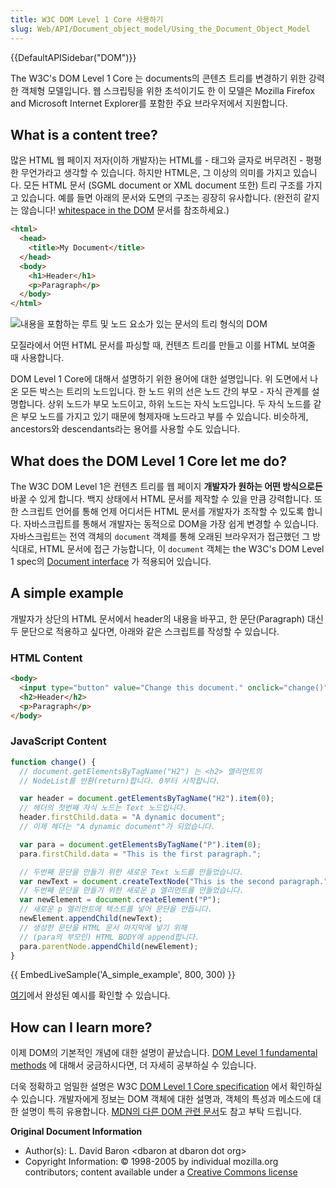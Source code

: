 ```yaml
---
title: W3C DOM Level 1 Core 사용하기
slug: Web/API/Document_object_model/Using_the_Document_Object_Model
---
```


{{DefaultAPISidebar("DOM")}}

The W3C's DOM Level 1 Core 는 documents의 콘텐츠 트리를 변경하기 위한 강력한 객체형 모델입니다. 웹 스크립팅을 위한 초석이기도 한 이 모델은 Mozilla Firefox and Microsoft Internet Explorer를 포함한 주요 브라우저에서 지원합니다.

## What is a content tree?

많은 HTML 웹 페이지 저자(이하 개발자)는 HTML를 - 태그와 글자로 버무려진 - 평평한 무언가라고 생각할 수 있습니다. 하지만 HTML은, 그 이상의 의미를 가지고 있습니다. 모든 HTML 문서 (SGML document or XML document 또한) 트리 구조를 가지고 있습니다. 예를 들면 아래의 문서와 도면의 구조는 굉장히 유사합니다. (완전히 같지는 않습니다! [whitespace in the DOM](/ko/docs/Web/API/Document_Object_Model/Whitespace_in_the_DOM) 문서를 참조하세요.)

```html
<html>
  <head>
    <title>My Document</title>
  </head>
  <body>
    <h1>Header</h1>
    <p>Paragraph</p>
  </body>
</html>
```

![내용을 포함하는 루트 및 노드 요소가 있는 문서의 트리 형식의 DOM](using_the_w3c_dom_level_1_core-doctree.jpg)

모질라에서 어떤 HTML 문서를 파싱할 때, 컨텐츠 트리를 만들고 이를 HTML 보여줄 때 사용합니다.

DOM Level 1 Core에 대해서 설명하기 위한 용어에 대한 설명입니다. 위 도면에서 나온 모든 박스는 트리의 노드입니다. 한 노드 위의 선은 노드 간의 부모 - 자식 관계를 설명합니다. 상위 노드가 부모 노드이고, 하위 노드는 자식 노드입니다. 두 자식 노드를 같은 부모 노드를 가지고 있기 때문에 형제자매 노드라고 부를 수 있습니다. 비슷하게, ancestors와 descendants라는 용어를 사용할 수도 있습니다.

## What does the DOM Level 1 Core let me do?

The W3C DOM Level 1은 컨텐츠 트리를 웹 페이지 **개발자가 원하는 어떤 방식으로든** 바꿀 수 있게 합니다. 백지 상태에서 HTML 문서를 제작할 수 있을 만큼 강력합니다. 또한 스크립트 언어를 통해 언제 어디서든 HTML 문서를 개발자가 조작할 수 있도록 합니다. 자바스크립트를 통해서 개발자는 동적으로 DOM을 가장 쉽게 변경할 수 있습니다. 자바스크립트는 전역 객체의 `document` 객체를 통해 오래된 브라우저가 접근했던 그 방식대로, HTML 문서에 접근 가능합니다, 이 `document` 객체는 the W3C's DOM Level 1 spec의 [Document interface](https://www.w3.org/TR/REC-DOM-Level-1/level-one-core.html#i-Document) 가 적용되어 있습니다.

## A simple example

개발자가 상단의 HTML 문서에서 header의 내용을 바꾸고, 한 문단(Paragraph) 대신 두 문단으로 적용하고 싶다면, 아래와 같은 스크립트를 작성할 수 있습니다.

### HTML Content

```html
<body>
  <input type="button" value="Change this document." onclick="change()" />
  <h2>Header</h2>
  <p>Paragraph</p>
</body>
```

### JavaScript Content

```js
function change() {
  // document.getElementsByTagName("H2") 는 <h2> 엘리먼트의
  // NodeList를 반환(return)합니다. 0부터 시작합니다.

  var header = document.getElementsByTagName("H2").item(0);
  // 헤더의 첫번째 자식 노드는 Text 노드입니다.
  header.firstChild.data = "A dynamic document";
  // 이제 헤더는 "A dynamic document"가 되었습니다.

  var para = document.getElementsByTagName("P").item(0);
  para.firstChild.data = "This is the first paragraph.";

  // 두번째 문단을 만들기 위한 새로운 Text 노드를 만들었습니다.
  var newText = document.createTextNode("This is the second paragraph.");
  // 두번째 문단을 만들기 위한 새로운 p 엘리먼트를 만들었습니다.
  var newElement = document.createElement("P");
  // 새로운 p 엘리먼트에 텍스트를 넣어 문단을 만듭니다.
  newElement.appendChild(newText);
  // 생성한 문단을 HTML 문서 마지막에 넣기 위해
  // (para의 부모인) HTML BODY에 append합니다.
  para.parentNode.appendChild(newElement);
}
```

{{ EmbedLiveSample('A_simple_example', 800, 300) }}

[여기](using_the_w3c_dom_level_1_core-doctree.jpg)에서 완성된 예시를 확인할 수 있습니다.

## How can I learn more?

이제 DOM의 기본적인 개념에 대한 설명이 끝났습니다. [DOM Level 1 fundamental methods](/ko/docs/Traversing_an_HTML_table_with_JavaScript_and_DOM_Interfaces) 에 대해서 궁금하시다면, 더 자세히 공부하실 수 있습니다.

더욱 정확하고 엄밀한 설명은 W3C [DOM Level 1 Core specification](https://www.w3.org/TR/REC-DOM-Level-1/level-one-core.html) 에서 확인하실 수 있습니다. 개발자에게 정보는 DOM 객체에 대한 설명과, 객체의 특성과 메소드에 대한 설명이 특히 유용합니다. [MDN의 다른 DOM 관련 문서](/ko/docs/Web/API/Document_Object_Model)도 참고 부탁 드립니다.

**Original Document Information**

- Author(s): L. David Baron \<dbaron at dbaron dot org>
- Copyright Information: © 1998-2005 by individual mozilla.org contributors; content available under a [Creative Commons license](https://www.mozilla.org/foundation/licensing/website-content.html)
